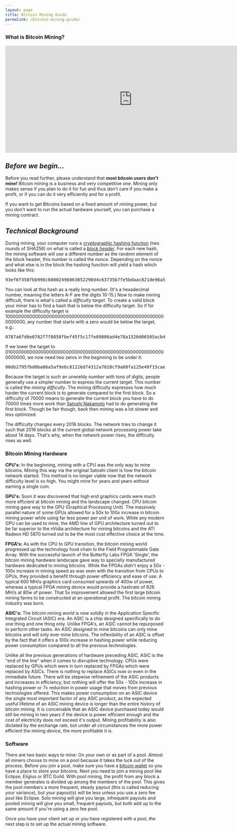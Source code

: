 ```yaml
---
layout: page
title: Bitcoin Mining Guide
permalink: /bitcoin-mining-guide/
---
```


### What is Bitcoin Mining?

<center>
 <div class="youtube-player">
 <iframe width="800" height="338" frameborder="0" allowfullscreen="" src="https://www.youtube.com/embed/GmOzih6I1zs"></iframe><br>
 </div>
</center>
</p>
 <h2><em>Before we begin...</em></h2>
 <div class="content-divider"></div>
<p>Before you read further, please understand that <strong>most bitcoin users don't mine!</strong> Bitcoin mining is a business and very competitive one. Mining only makes sense if you plan to do it for fun and thus don't care if you make a profit, or if you can do it very efficiently and for a profit.</p>
<p>If you want to get Bitcoins based on a fixed amount of mining power, but you don't want to run the actual hardware yourself, you can purchase a mining contract.</p>
<h2 id="technical"><em>Technical Background </em></h2>
<div class="content-divider"></div>

<p>During mining, your computer runs a <a href="https://en.bitcoin.it/wiki/Proof_of_work">cryptographic hashing function</a> (two rounds of SHA256) on what is called a <em><a href="https://en.bitcoin.it/wiki/Block_hashing_algorithm">block header</a></em>. For each new hash, the mining software will use a different number as the random element of the block header, this number is called the <em>nonce</em>. Depending on the nonce and what else is in the block the hashing function will yield a hash which looks like this:</p>
<pre>93ef6f358fbb998c60802496863052290d4c63735b7fe5bdaac821de96a53a9a</pre>
<p>You can look at this hash as a really long number. (It's a hexadecimal number, meaning the letters A-F are the digits 10-15.) Now to make mining difficult, there is what's called a <em>difficulty target</em>. To create a valid block your miner has to find a hash that is below the difficulty target. So if for example the difficulty target is 1000000000000000000000000000000000000000000000000000000000000000, any number that starts with a zero would be below the target, e.g.:</p>
<pre>0787a6fd6e0782f7f8058fbef45f5c17fe89086ad4e78a1520d06505acb4522f</pre>
<p>If we lower the target to 0100000000000000000000000000000000000000000000000000000000000000, we now need two zeros in the beginning to be under it:</p>
<pre>00db27957bd0ba06a5af9e6c81226d74312a7028cf9a08fa125e49f15cae4979</pre>
<p>Because the target is such an unwieldy number with tons of digits, people generally use a simpler number to express the current target. This number is called the <em>mining difficulty</em>. The mining difficulty expresses how much harder the current block is to generate compared to the first block. So a difficulty of 70000 means to generate the current block you have to do 70000 times more work than <a href="https://en.bitcoin.it/wiki/Satoshi_Nakamoto">Satoshi Nakamoto</a> had to do generating the first block. Though be fair though, back then mining was a lot slower and less optimized.</p>
<p class="last">The difficulty changes every 2016 blocks. The network tries to change it such that 2016 blocks at the current global network processing power take about 14 days. That's why, when the network power rises, the difficulty rises as well.</p>

<h3>Bitcoin Mining Hardware</h3>
<div class="content-divider"></div>
<p><span class="glyphicon glyphicon glyphicon-minus"></span><strong>CPU's:</strong> In the beginning, mining with a CPU was the only way to mine bitcoins. Mining this way via the original Satoshi client is how the bitcoin network started. This method is no longer viable now that the network difficulty level is so high. You might mine for years and years without earning a single coin.</p> 
<p><span class="glyphicon glyphicon glyphicon-minus"></span><strong>GPU's:</strong> Soon it was discovered that high end graphics cards were much more efficient at bitcoin mining and the landscape changed. CPU bitcoin mining gave way to the GPU (Graphical Processing Unit). The massively parallel nature of some GPUs allowed for a 50x to 100x increase in bitcoin mining power while using far less power per unit of work. While any modern GPU can be used to mine, the AMD line of GPU architecture turned out to be far superior to the nVidia architecture for mining bitcoins and the ATI Radeon HD 5870 turned out to be the most cost effective choice at the time.</p>
<p><span class="glyphicon glyphicon glyphicon-minus"></span><strong>FPGA's:</strong> As with the CPU to GPU transition, the bitcoin mining world progressed up the technology food chain to the Field Programmable Gate Array. With the successful launch of the Butterfly Labs FPGA 'Single', the bitcoin mining hardware landscape gave way to specially manufactured hardware dedicated to mining bitcoins. While the FPGAs didn't enjoy a 50x - 100x increase in mining speed as was seen with the transition from CPUs to GPUs, they provided a benefit through power efficiency and ease of use. A typical 600 MH/s graphics card consumed upwards of 400w of power, whereas a typical FPGA mining device would provide a hashrate of 826 MH/s at 80w of power. That 5x improvement allowed the first large bitcoin mining farms to be constructed at an operational profit. The bitcoin mining industry was born.</p>
<p><span class="glyphicon glyphicon glyphicon-minus"></span><strong>ASIC's:</strong> The bitcoin mining world is now solidly in the Application Specific Integrated Circuit (ASIC) era. An ASIC is a chip designed specifically to do one thing and one thing only. Unlike FPGA's, an ASIC cannot be repurposed to perform other tasks. An ASIC designed to mine bitcoins can only mine bitcoins and will only ever mine bitcoins. The inflexibility of an ASIC is offset by the fact that it offers a 100x increase in hashing power while reducing power consumption compared to all the previous technologies.</p>
<p>Unlike all the previous generations of hardware preceding ASIC, ASIC is the "end of the line" when it comes to disruptive technology. CPUs were replaced by GPUs which were in turn replaced by FPGAs which were replaced by ASICs. There is nothing to replace ASICs now or even in the immediate future. There will be stepwise refinement of the ASIC products and increases in efficiency, but nothing will offer the 50x - 100x increase in hashing power or 7x reduction in power usage that moves from previous technologies offered. This makes power consumption on an ASIC device the single most important factor of any ASIC product, as the expected useful lifetime of an ASIC mining device is longer than the entire history of bitcoin mining. It is conceivable that an ASIC device purchased today would still be mining in two years if the device is power efficient enough and the cost of electricity does not exceed it's output. Mining profitability is also dictated by the exchange rate, but under all circumstances the more power efficient the mining device, the more profitable it is.</p>

<h3>Software</h3>
<div class="content-divider"></div>
<p>There are two basic ways to mine: On your own or as part of a pool. Almost all miners choose to mine on a pool because it takes the luck out of the process. Before you join a pool, make sure you have a <a href="https://www.weusecoins.com/en/getting-started">bitcoin wallet</a> so you have a place to store your bitcoins. Next you need to join a mining pool like Eclipse, Eligius or BTC Guild. With pool mining, the profit from any block a member generates is divided up among the members of the pool. This gives the pool members a more frequent, steady payout (this is called reducing your variance), but your payout(s) will be less unless you use a zero fee pool like Eclipse. Solo mining will give you large, infrequent payouts and pooled mining will give you small, frequent payouts, but both add up to the same amount if you're using a zero fee pool.</p>
<p>Once you have your client set up or you have registered with a pool, the next step is to set up the actual mining software.</p> 